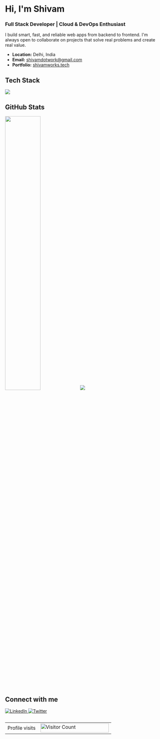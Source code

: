 # Hi, I'm Shivam

### Full Stack Developer | Cloud & DevOps Enthusiast

I build smart, fast, and reliable web apps from backend to frontend. I'm always open to collaborate on projects that solve real problems and create real value.

- **Location:** Delhi, India  
- **Email:** [shivamdotwork@gmail.com](mailto:shivamdotwork@gmail.com)  
- **Portfolio:** [shivamworks.tech](https://shivamworks.tech)


## Tech Stack

<p align="left">
  <img src="https://skillicons.dev/icons?i=javascript,typescript,nextjs,react,mongodb,postgresql,express,nodejs,docker,firebase,aws&theme=dark" />
</p>


## GitHub Stats

<img src="https://github-readme-stats.vercel.app/api?username=10xshivam&show_icons=true&hide_border=true&theme=react&count_private=true" width="48%" />

<img src="https://github-readme-stats.vercel.app/api/top-langs/?username=10xshivam&layout=compact&hide_border=true&theme=react"  />



## Connect with me

<p align="left">
  <a href="https://linkedin.com/in/codrshivam" target="_blank">
    <img src="https://img.shields.io/badge/-LinkedIn-1a1a2e?style=for-the-badge&logo=linkedin&logoColor=0077B5" alt="LinkedIn" />
  </a>
  <a href="https://x.com/shivamcodes_" target="_blank">
    <img src="https://img.shields.io/badge/-Twitter-1a1a2e?style=for-the-badge&logo=twitter&logoColor=1DA1F2" alt="Twitter" />
  </a>
</p>

##

<table align="center">
  <tr>
    <td>Profile visits</td>
    <td><img src="https://profile-counter.glitch.me/10xshivam/count.svg" alt="Visitor Count" height="30" width="224" /></td>
  </tr>
</table>


